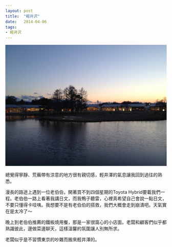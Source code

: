 ```yaml
---
layout: post
title:  "軽井沢"
date:   2014-04-06
tags:
- 軽井沢
---
```


![軽井沢](/assets/media/2014-04-06-軽井沢.jpg)

總覺得寧靜、荒蕪帶有涼意的地方很有親切感，輕井澤的氣息讓我回到過往的熟悉。

漫長的路途上遇到一位老伯伯，開著買不到四個星期的Toyota Hybrid要載我們一程。老伯伯一路上看著我講日文，而我鴨子聽雷，心裡真希望自己會說一點日文，不要只懂得卡哇咦。我想要不是有老伯伯的搭救，我們大概會走到崩潰吧。天氣實在是太冷了～

晚上到老伯伯推薦的鐵板燒用餐，那是一家很窩心的小店面。老闆和顧客們似乎都熟識彼此，邊做菜邊聊天，這樣溫馨的氛圍讓人別無所求。

老闆似乎是不習慣東京的吵雜而搬來輕井澤的。